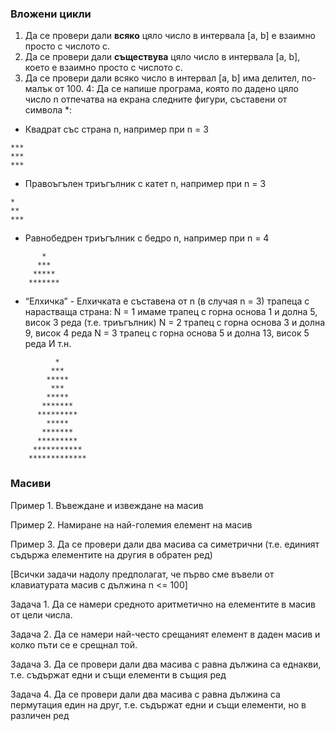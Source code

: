 ### Вложени цикли

1. Да се провери дали **всяко** цяло число в интервала [a, b] е взаимно просто с числото c.
2. Да се провери дали **съществува** цяло число в интервала [a, b], което е взаимно просто с числото c.
3. Да се провери дали всяко число в интервал [a, b] има делител, по-малък от 100.
4: Да се напише програма, която по дадено цяло число n отпечатва на екрана следните фигури, съставени от символа *:
 * Квадрат със страна n, например при n = 3
```
***
***
***
```
 * Правоъгълен триъгълник с катет n, например при n = 3
```
*
**
***
```
 * Равнобедрен триъгълник с бедро n, например при n = 4
```
       * 
      ***
     *****
    *******
```
 * “Елхичка” - Елхичката е съставена от n (в случая n = 3) трапеца с нарастваща страна:
N = 1 имаме трапец с горна основа 1 и долна 5, висок 3 реда (т.е. триъгълник)
N = 2 трапец с горна основа 3 и долна 9, висок 4 реда
N = 3 трапец с горна основа 5 и долна 13, висок 5 реда
И т.н.
```
          * 
         ***
        *****
         ***
        *****
       *******
      *********
        *****
       *******
      *********
     ***********
    *************
```


### Масиви
Пример 1. Въвеждане и извеждане на масив

Пример 2. Намиране на най-големия елемент на масив

Пример 3. Да се провери дали два масива са симетрични (т.е. единият съдържа елементите на другия в обратен ред)

[Всички задачи надолу предполагат, че първо сме въвели от клавиатурата масив с дължина n <= 100]

Задача 1. Да се намери средното аритметично на елементите в масив от цели числа.

Задача 2. Да се намери най-често срещаният елемент в даден масив и колко пъти се е срещнал той.

Задача 3. Да се провери дали два масива с равна дължина са еднакви, т.е. съдържат едни и същи елементи в същия ред

Задача 4. Да се провери дали два масива с равна дължина са пермутация един на друг, т.е. съдържат едни и същи елементи, но в различен ред

